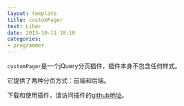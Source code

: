 ```yaml
---
layout: template
title: customPager
text: Liber
date: 2013-10-11 18:10
categories:
- programmer
---
```


`customPager`是一个jQuery分页插件，插件本身不包含任何样式。

它提供了两种分页方式：前端和后端。

下载和使用插件，请访问插件的[github地址][0]。

[0]: https://github.com/Mystist/customPager/
